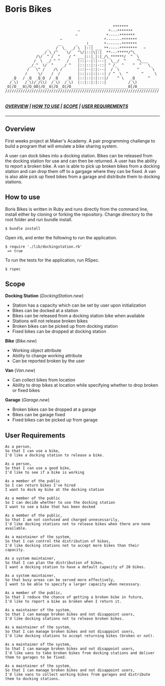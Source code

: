 # Boris Bikes

```

                                                 *******
                                 ~             *---*******
                                ~             *-----*******
                         ~                   *-------*******
                        __      _   _!__     *-------*******
                   _   /  \_  _/ \  |::| ___ **-----********   ~
                 _/ \_/^    \/   ^\/|::|\|:|  **---*****/^\_
              /\/  ^ /  ^    / ^ ___|::|_|:|_/\_******/  ^  \
             /  \  _/ ^ ^   /    |::|--|:|---|  \__/  ^     ^\___
           _/_^  \/  ^    _/ ^   |::|::|:|-::| ^ /_  ^    ^  ^   \_
          /   \^ /    /\ /       |::|--|:|:--|  /  \        ^      \
         /     \/    /  /        |::|::|:|:-:| / ^  \  ^      ^     \
   _Q   / _Q  _Q_Q  / _Q    _Q   |::|::|:|:::|/    ^ \   _Q      ^
  /_\)   /_\)/_/\\)  /_\)  /_\)  |::|::|:|:::|          /_\)
_O|/O___O|/O_OO|/O__O|/O__O|/O__________________________O|/O__________
//////////////////////////////////////////////////////////////////////


```
##### [*OVERVIEW*](#Overview) | [*HOW TO USE*](#How-to-use) | [*SCOPE*](#scope) | [*USER REQUIREMENTS*](#User-Requirements )
___

## Overview

First weeks project at Maker's Academy. A pair programming challenge to build a program that will emulate a bike sharing system.

A user can dock bikes into a docking station. Bikes can be released from the docking station for use and can then be returned. A user has the ability to report a broken bike. A van is able to pick up broken bikes from a docking station and can drop them off to a gargage where they can be fixed. A van is also able pick up fixed bikes from a garage and distribute them to docking stations. 

## How to use

Boris Bikes is written in Ruby and runs directly from the command line, install either by cloning or forking the repository. Change directory to the root folder and run bundle install.

```
$ bundle install

```

 Open irb, and enter the following to run the application.

```
$ require './lib/dockingstation.rb'
 => true

```

To run the tests for the application, run RSpec.

```
$ rspec 
```

## Scope

**Docking Station** (*DockingStation.new*)
- Station has a capacity which can be set by user upon initialization
- Bikes can be docked at a station
- Bikes can be released from a docking station bike when available
- Stations will not release broken bikes
- Broken bikes can be picked up from docking station
- Fixed bikes can be dropped at docking station

**Bike** (*Bike.new*)
- Working object attribute
- Ability to change working attribute
- Can be reported broken by the user 

**Van** (*Van.new*)
- Can collect bikes from location
- Ability to drop bikes at location while specifying whether to drop broken or fixed bikes

**Garage** (*Garage.new*)
- Broken bikes can be dropped at a garage
- Bikes can be garage fixed 
- Fixed bikes can be picked up from garage

## User Requirements 

```
As a person,
So that I can use a bike,
I'd like a docking station to release a bike.
```
```
As a person,
So that I can use a good bike,
I'd like to see if a bike is working
```
```
As a member of the public
So I can return bikes I've hired
I want to dock my bike at the docking station
```
```
As a member of the public
So I can decide whether to use the docking station
I want to see a bike that has been docked
```
```
As a member of the public,
So that I am not confused and charged unnecessarily,
I'd like docking stations not to release bikes when there are none available.
```
```
As a maintainer of the system,
So that I can control the distribution of bikes,
I'd like docking stations not to accept more bikes than their capacity.
```
```
As a system maintainer,
So that I can plan the distribution of bikes,
I want a docking station to have a default capacity of 20 bikes.
```
```
As a system maintainer,
So that busy areas can be served more effectively,
I want to be able to specify a larger capacity when necessary.
```
```
As a member of the public,
So that I reduce the chance of getting a broken bike in future,
I'd like to report a bike as broken when I return it.
```
```
As a maintainer of the system,
So that I can manage broken bikes and not disappoint users,
I'd like docking stations not to release broken bikes.
```
```
As a maintainer of the system,
So that I can manage broken bikes and not disappoint users,
I'd like docking stations to accept returning bikes (broken or not).
```
```
As a maintainer of the system,
So that I can manage broken bikes and not disappoint users,
I'd like vans to take broken bikes from docking stations and deliver them to garages to be fixed.
```
```
As a maintainer of the system,
So that I can manage broken bikes and not disappoint users,
I'd like vans to collect working bikes from garages and distribute them to docking stations.
```
